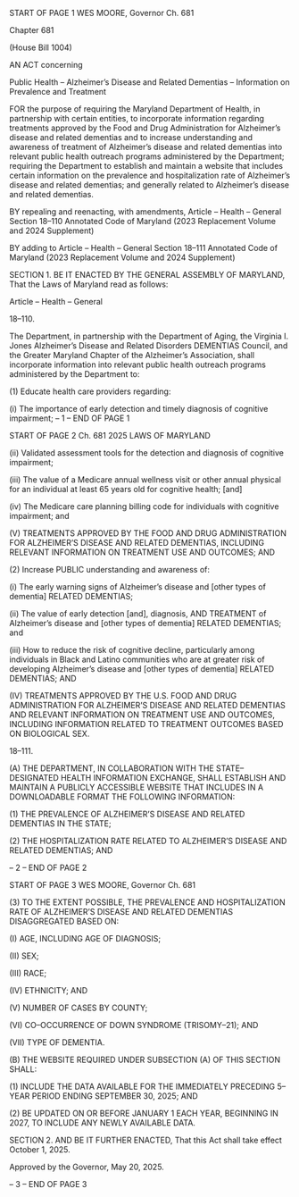 START OF PAGE 1
WES MOORE, Governor Ch. 681

Chapter 681

(House Bill 1004)

AN ACT concerning

Public Health – Alzheimer’s Disease and Related Dementias – Information on
Prevalence and Treatment

FOR the purpose of requiring the Maryland Department of Health, in partnership with
certain entities, to incorporate information regarding treatments approved by the
Food and Drug Administration for Alzheimer’s disease and related dementias and to
increase understanding and awareness of treatment of Alzheimer’s disease and
related dementias into relevant public health outreach programs administered by
the Department; requiring the Department to establish and maintain a website that
includes certain information on the prevalence and hospitalization rate of
Alzheimer’s disease and related dementias; and generally related to Alzheimer’s
disease and related dementias.

BY repealing and reenacting, with amendments,
Article – Health – General
Section 18–110
Annotated Code of Maryland
(2023 Replacement Volume and 2024 Supplement)

BY adding to
Article – Health – General
Section 18–111
Annotated Code of Maryland
(2023 Replacement Volume and 2024 Supplement)

SECTION 1. BE IT ENACTED BY THE GENERAL ASSEMBLY OF MARYLAND,
That the Laws of Maryland read as follows:

Article – Health – General

18–110.

The Department, in partnership with the Department of Aging, the Virginia I. Jones
Alzheimer’s Disease and Related Disorders DEMENTIAS Council, and the Greater
Maryland Chapter of the Alzheimer’s Association, shall incorporate information into
relevant public health outreach programs administered by the Department to:

(1) Educate health care providers regarding:

(i) The importance of early detection and timely diagnosis of
cognitive impairment;
– 1 –
END OF PAGE 1

START OF PAGE 2
Ch. 681 2025 LAWS OF MARYLAND

(ii) Validated assessment tools for the detection and diagnosis of
cognitive impairment;

(iii) The value of a Medicare annual wellness visit or other annual
physical for an individual at least 65 years old for cognitive health; [and]

(iv) The Medicare care planning billing code for individuals with
cognitive impairment; and

(V) TREATMENTS APPROVED BY THE FOOD AND DRUG
ADMINISTRATION FOR ALZHEIMER’S DISEASE AND RELATED DEMENTIAS,
INCLUDING RELEVANT INFORMATION ON TREATMENT USE AND OUTCOMES; AND

(2) Increase PUBLIC understanding and awareness of:

(i) The early warning signs of Alzheimer’s disease and [other types
of dementia] RELATED DEMENTIAS;

(ii) The value of early detection [and], diagnosis, AND TREATMENT
of Alzheimer’s disease and [other types of dementia] RELATED DEMENTIAS; and

(iii) How to reduce the risk of cognitive decline, particularly among
individuals in Black and Latino communities who are at greater risk of developing
Alzheimer’s disease and [other types of dementia] RELATED DEMENTIAS; AND

(IV) TREATMENTS APPROVED BY THE U.S. FOOD AND DRUG
ADMINISTRATION FOR ALZHEIMER’S DISEASE AND RELATED DEMENTIAS AND
RELEVANT INFORMATION ON TREATMENT USE AND OUTCOMES, INCLUDING
INFORMATION RELATED TO TREATMENT OUTCOMES BASED ON BIOLOGICAL SEX.

18–111.

(A) THE DEPARTMENT, IN COLLABORATION WITH THE STATE–DESIGNATED
HEALTH INFORMATION EXCHANGE, SHALL ESTABLISH AND MAINTAIN A PUBLICLY
ACCESSIBLE WEBSITE THAT INCLUDES IN A DOWNLOADABLE FORMAT THE
FOLLOWING INFORMATION:

(1) THE PREVALENCE OF ALZHEIMER’S DISEASE AND RELATED
DEMENTIAS IN THE STATE;

(2) THE HOSPITALIZATION RATE RELATED TO ALZHEIMER’S DISEASE
AND RELATED DEMENTIAS; AND

– 2 –
END OF PAGE 2

START OF PAGE 3
WES MOORE, Governor Ch. 681

(3) TO THE EXTENT POSSIBLE, THE PREVALENCE AND
HOSPITALIZATION RATE OF ALZHEIMER’S DISEASE AND RELATED DEMENTIAS
DISAGGREGATED BASED ON:

(I) AGE, INCLUDING AGE OF DIAGNOSIS;

(II) SEX;

(III) RACE;

(IV) ETHNICITY; AND

(V) NUMBER OF CASES BY COUNTY;

(VI) CO–OCCURRENCE OF DOWN SYNDROME (TRISOMY–21);
AND

(VII) TYPE OF DEMENTIA.

(B) THE WEBSITE REQUIRED UNDER SUBSECTION (A) OF THIS SECTION
SHALL:

(1) INCLUDE THE DATA AVAILABLE FOR THE IMMEDIATELY
PRECEDING 5–YEAR PERIOD ENDING SEPTEMBER 30, 2025; AND

(2) BE UPDATED ON OR BEFORE JANUARY 1 EACH YEAR, BEGINNING
IN 2027, TO INCLUDE ANY NEWLY AVAILABLE DATA.

SECTION 2. AND BE IT FURTHER ENACTED, That this Act shall take effect
October 1, 2025.

Approved by the Governor, May 20, 2025.

– 3 –
END OF PAGE 3
